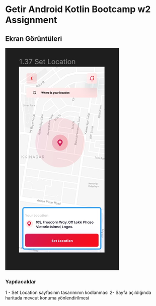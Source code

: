 # Getir Android Kotlin Bootcamp w2 Assignment

## Ekran Görüntüleri

![Map Ekranı](map.jpg)

### Yapılacaklar

1 - Set Location sayfasının tasarımının kodlanması
2- Sayfa açıldığında haritada mevcut konuma yönlendirilmesi
